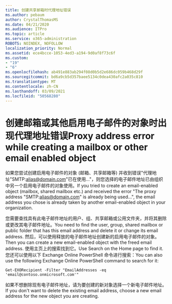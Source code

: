 ```yaml
---
title: 创建共享邮箱时代理地址错误
ms.author: pebaum
author: CrystalThomasMS
ms.date: 04/21/2020
ms.audience: ITPro
ms.topic: article
ms.service: o365-administration
ROBOTS: NOINDEX, NOFOLLOW
localization_priority: Normal
ms.assetid: ece4bcce-1053-4ed3-a194-9d0af8f73c6f
ms.custom:
- "19"
- "6"
ms.openlocfilehash: ab491e883ab294f08d0b5d2e686dc059b468d29f
ms.sourcegitcommit: bd6a9cb5d357baee5134c0dea430afc2a035c810
ms.translationtype: MT
ms.contentlocale: zh-CN
ms.lasthandoff: 03/09/2021
ms.locfileid: "50568280"
---
```

# <a name="proxy-address-error-while-creating-a-mailbox-or-other-email-enabled-object"></a><span data-ttu-id="6ddcd-102">创建邮箱或其他启用电子邮件的对象时出现代理地址错误</span><span class="sxs-lookup"><span data-stu-id="6ddcd-102">Proxy address error while creating a mailbox or other email enabled object</span></span>

<span data-ttu-id="6ddcd-103">如果您尝试创建启用电子邮件的对象 (邮箱、共享邮箱等) 并收到错误"代理地址"SMTP:alias@domain.com"已在使用..."，则您选择的电子邮件地址已由组织中另一个启用电子邮件的对象使用。</span><span class="sxs-lookup"><span data-stu-id="6ddcd-103">If you tried to create an email-enabled object (mailbox, shared mailbox etc.) and received the error "The proxy address "SMTP:alias@domain.com" is already being used…", the email address you chose is already taken by another email-enabled object in your organization.</span></span>
  
<span data-ttu-id="6ddcd-104">您需要查找具有此电子邮件地址的用户、组、共享邮箱或公用文件夹，并将其删除或更改其电子邮件地址。</span><span class="sxs-lookup"><span data-stu-id="6ddcd-104">You need to find the user, group, shared mailbox or public folder that has this email address and delete it or change its email address.</span></span> <span data-ttu-id="6ddcd-105">然后，可以使用释放的电子邮件地址创建新的启用电子邮件的对象。</span><span class="sxs-lookup"><span data-stu-id="6ddcd-105">Then you can create a new email-enabled object with the freed email address.</span></span> <span data-ttu-id="6ddcd-106">使用主页上的搜索找到它。</span><span class="sxs-lookup"><span data-stu-id="6ddcd-106">Use Search on the Home page to find it.</span></span> <span data-ttu-id="6ddcd-107">您还可以使用以下 Exchange Online PowerShell 命令进行搜索：</span><span class="sxs-lookup"><span data-stu-id="6ddcd-107">You can also use the following Exchange Online PowerShell command to search for it:</span></span>

`
    Get-EXORecipient -Filter "EmailAddresses -eq 'email@contoso.onmicrosoft.com'"
`
  
<span data-ttu-id="6ddcd-108">如果不想删除现有电子邮件地址，请为要创建的新对象选择一个新电子邮件地址。</span><span class="sxs-lookup"><span data-stu-id="6ddcd-108">If you don't want to delete the existing email address, choose a new email address for the new object you are creating.</span></span>
  